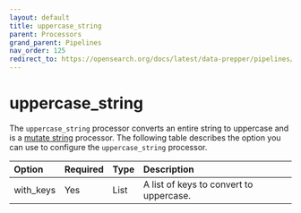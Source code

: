 ```yaml
---
layout: default
title: uppercase_string
parent: Processors
grand_parent: Pipelines
nav_order: 125
redirect_to: https://opensearch.org/docs/latest/data-prepper/pipelines/configuration/processors/uppercase-string/
---
```


# uppercase_string

The `uppercase_string` processor converts an entire string to uppercase and is a [mutate string](https://github.com/opensearch-project/data-prepper/tree/main/data-prepper-plugins/mutate-string-processors#mutate-string-processors) processor. The following table describes the option you can use to configure the `uppercase_string` processor.

Option | Required | Type | Description
:--- | :--- | :--- | :---
with_keys | Yes | List | A list of keys to convert to uppercase.

<!---## Configuration

Content will be added to this section.

## Metrics

Content will be added to this section.--->